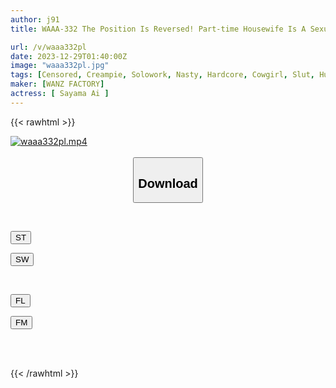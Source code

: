 ```yaml
---
author: j91
title: WAAA-332 The Position Is Reversed! Part-time Housewife Is A Sexual Desire Monster. She Presses Her Big Butt Twice As Hard On Her Boss Who Attacked Her And Told Her To "pay Back For Your Mistakes With Your Body!" ! Sayama Love

url: /v/waaa332pl
date: 2023-12-29T01:40:00Z
image: "waaa332pl.jpg"
tags: [Censored, Creampie, Solowork, Nasty, Hardcore, Cowgirl, Slut, Huge Butt	]
maker: [WANZ FACTORY]
actress: [ Sayama Ai ]
---
```



{{< rawhtml >}}

<div class="video" data-videoid="WDM811PmODsbvvV">
    <a href="javascript:;">
        <img src="/v/waaa332pl/waaa332pl.jpg" width="WIDTH" height="HEIGHT" alt="waaa332pl.mp4" loading="lazy">
    </a>
</div>

<script type="text/javascript" src="https://j91.asia/asset/on-demand-st.js"></script>

<br>
  <link rel="stylesheet" href="https://j91.asia/asset/bs5.css">
  
  <center>
  <button class="btn btn-primary" type="button" data-bs-toggle="collapse" data-bs-target=".multi-collapse" aria-expanded="false" aria-controls="multiCollapseExample1 multiCollapseExample2"><h2>Download</h2></button></center>
</p>
<div class="row">
  <div class="col">
    <div class="collapse multi-collapse" id="multiCollapseExample1">
      <div class="card card-body">
	      	      <br>
<div class="buttons">  
<p><a href="https://streamtape.to/v/WDM811PmODsbvvV" target="_blank"><button class="btn-hover color-3"><i class="fa fa-download"></i> ST</button></a></p>
<p><a href="https://flaswish.com/j5bkv45vispy" target="_blank"><button class="btn-hover color-2"><i class="fa fa-download"></i> SW</button></a></p></div>
    </div>
  </div>
</div>
  <div class="col">
    <div class="collapse multi-collapse" id="multiCollapseExample2">
      <div class="card card-body">
	      <br>
<div class="buttons">
<p><a href="javascript:;" target="_blank"><button class="btn-hover color-9"><i class="fa fa-download"></i> FL</button></a></p>
<p><a href="javascript:;" target="_blank"><button class="btn-hover color-8"><i class="fa fa-download"></i> FM</button></a></p></div>
<br><br>
      </div>
    </div>
  </div>
</div>

{{< /rawhtml >}}